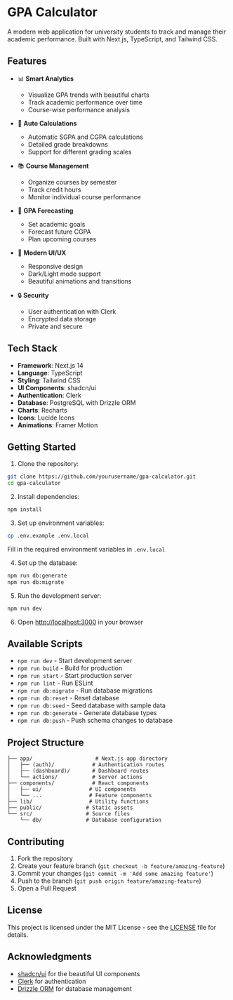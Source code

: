 # GPA Calculator

A modern web application for university students to track and manage their academic performance. Built with Next.js, TypeScript, and Tailwind CSS.

## Features

- 📊 **Smart Analytics**
  - Visualize GPA trends with beautiful charts
  - Track academic performance over time
  - Course-wise performance analysis

- 🧮 **Auto Calculations**
  - Automatic SGPA and CGPA calculations
  - Detailed grade breakdowns
  - Support for different grading scales

- 📚 **Course Management**
  - Organize courses by semester
  - Track credit hours
  - Monitor individual course performance

- 🎯 **GPA Forecasting**
  - Set academic goals
  - Forecast future CGPA
  - Plan upcoming courses

- 📱 **Modern UI/UX**
  - Responsive design
  - Dark/Light mode support
  - Beautiful animations and transitions

- 🔒 **Security**
  - User authentication with Clerk
  - Encrypted data storage
  - Private and secure

## Tech Stack

- **Framework**: Next.js 14
- **Language**: TypeScript
- **Styling**: Tailwind CSS
- **UI Components**: shadcn/ui
- **Authentication**: Clerk
- **Database**: PostgreSQL with Drizzle ORM
- **Charts**: Recharts
- **Icons**: Lucide Icons
- **Animations**: Framer Motion

## Getting Started

1. Clone the repository:
```bash
git clone https://github.com/yourusername/gpa-calculator.git
cd gpa-calculator
```

2. Install dependencies:
```bash
npm install
```

3. Set up environment variables:
```bash
cp .env.example .env.local
```
Fill in the required environment variables in `.env.local`

4. Set up the database:
```bash
npm run db:generate
npm run db:migrate
```

5. Run the development server:
```bash
npm run dev
```

6. Open [http://localhost:3000](http://localhost:3000) in your browser

## Available Scripts

- `npm run dev` - Start development server
- `npm run build` - Build for production
- `npm run start` - Start production server
- `npm run lint` - Run ESLint
- `npm run db:migrate` - Run database migrations
- `npm run db:reset` - Reset database
- `npm run db:seed` - Seed database with sample data
- `npm run db:generate` - Generate database types
- `npm run db:push` - Push schema changes to database

## Project Structure

```
├── app/                    # Next.js app directory
│   ├── (auth)/            # Authentication routes
│   ├── (dashboard)/       # Dashboard routes
│   └── actions/           # Server actions
├── components/            # React components
│   ├── ui/               # UI components
│   └── ...               # Feature components
├── lib/                  # Utility functions
├── public/              # Static assets
└── src/                 # Source files
    └── db/              # Database configuration
```

## Contributing

1. Fork the repository
2. Create your feature branch (`git checkout -b feature/amazing-feature`)
3. Commit your changes (`git commit -m 'Add some amazing feature'`)
4. Push to the branch (`git push origin feature/amazing-feature`)
5. Open a Pull Request

## License

This project is licensed under the MIT License - see the [LICENSE](LICENSE) file for details.

## Acknowledgments

- [shadcn/ui](https://ui.shadcn.com/) for the beautiful UI components
- [Clerk](https://clerk.com/) for authentication
- [Drizzle ORM](https://orm.drizzle.team/) for database management 